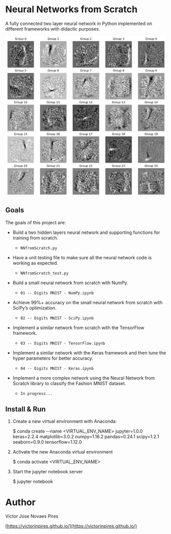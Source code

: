 Neural Networks from Scratch
============================

A fully connected two layer neural network in Python implemented on different frameworks with didactic purposes.

![Input layer weights](./Weights.png)



## Goals

The goals of this project are:

* Build a two hidden layers neural network and supporting functions for training from scratch.
    * `NNfromScratch.py`

* Have a unit testing file to make sure all the neural network code is working as expected.
    * `NNfromScratch_test.py`

* Build a small neural network from scratch with NumPy.
    * `01 -- Digits MNIST - NumPy.ipynb`

* Achieve 99%+ accuracy on the small neural network from scratch with SciPy’s optimization.
    * `02 -- Digits MNIST - SciPy.ipynb`

* Implement a similar network from scratch with the TensorFlow framework.
    * `03 -- Digits MNIST - TensorFlow.ipynb`

* Implement a similar network with the Keras framework and then tune the hyper parameters for better accuracy.
    * `04 -- Digits MNIST - Keras.ipynb`

* Implement a more complex network using the Neural Network from Scratch library to classify the Fashion MNIST dataset.
    * `In progress...`



## Install & Run

1. Create a new virtual environment with Anaconda:


    $ conda create --name <VIRTUAL_ENV_NAME> jupyter=1.0.0 keras=2.2.4 matplotlib=3.0.2 numpy=1.16.2 pandas=0.24.1 scipy=1.2.1 seaborn=0.9.0 tensorflow=1.12.0

2. Activate the new Anaconda virtual environment


    $ conda activate <VIRTUAL_ENV_NAME>

3. Start the jupyter notebook server


    $ jupyter notebook



# Author

Victor Jose Novaes Pires

[https://victorjnpires.github.io/](https://victorjnpires.github.io/)

